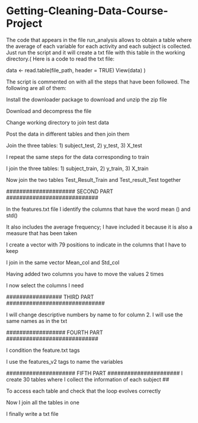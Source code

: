 # Getting-Cleaning-Data-Course-Project

The code that appears in the file run_analysis allows to obtain a table where the average of each variable for each activity and each subject is collected. Just run the script and it will create a txt file with this table in the working directory.( Here is a code to read the txt file: 

data <- read.table(file_path, header = TRUE) 
    View(data)
)

The script is commented on with all the steps that have been followed. The following are all of them:

Install the downloader package to download and unzip the zip file

Download and decompress the file

Change working directory to join test data

Post the data in different tables and then join them

Join the three tables: 1) subject_test, 2) y_test, 3) X_test

I repeat the same steps for the data corresponding to train

I join the three tables: 1) subject_train, 2) y_train, 3) X_train

Now join the two tables Test_Result_Train and Test_result_Test together

##################### SECOND PART ############################

In the features.txt file I identify the columns that have the word mean ()
and std()

It also includes the average frequency; I have included it because it is also
a measure that has been taken

I create a vector with 79 positions to indicate in the columns
that I have to keep

I join in the same vector Mean_col and Std_col

Having added two columns you have to move the values 2 times

I now select the columns I need

################# THIRD PART ##############################

I will change descriptive numbers by name to
for column 2. I will use the same names as in 
the txt

################## FOURTH PART ############################


I condition the feature.txt tags

I use the features_v2 tags to name the variables

##################### FIFTH PART ######################
 I create 30 tables where I collect the information of each subject ##

To access each table and check that the loop
evolves correctly

Now I join all the tables in one

I finally write a txt file
